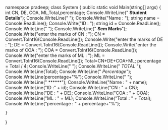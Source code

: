 namespace pradeep;
class System
{
     public static void Main(string[] args)
    {
        int CN, DE, COA, ML,Total,percentage;
        Console.WriteLine("              **Student Details**");
        Console.WriteLine("            ");
        Console.Write("Name : ");
        string name = Console.ReadLine();
        Console.Write("ID :  ");
        string id = Console.ReadLine();
        Console.WriteLine("          ");
        Console.WriteLine("                **Sem Marks**");
        Console.Write("enter the marks of CN : ");
        CN = Convert.ToInt16(Console.ReadLine());
        Console.Write("enter the marks of DE : ");
        DE = Convert.ToInt16(Console.ReadLine());
        Console.Write("enter the marks of COA : ");
        COA = Convert.ToInt16(Console.ReadLine());
        Console.Write("enter the marks of ML : ");
        ML = Convert.ToInt16(Console.ReadLine());
        Total=CN+DE+COA+ML;
        percentage = Total / 4;
        Console.WriteLine("             ");
        Console.WriteLine("            *TOTAL* ");
        Console.WriteLine(Total);
        Console.WriteLine("             *Percentage*");
        Console.WriteLine(percentage+"%");
        Console.WriteLine("        ");
        Console.WriteLine("             ******");
        Console.WriteLine("Name : " + name);
        Console.WriteLine("ID :" + id);
        Console.WriteLine("CN : " + CN);
        Console.WriteLine("DE : " + DE);
        Console.WriteLine("COA : " + COA);
        Console.WriteLine("ML : " + ML);
        Console.WriteLine("Total : " + Total);
        Console.WriteLine("percentage : " + percentage+"%");




    }
}


